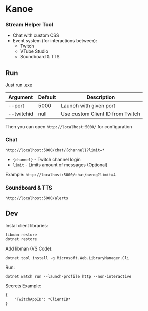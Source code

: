 # Kanoe

### Stream Helper Tool

- Chat with custom CSS
- Event system (for interactions between):
    - Twitch
    - VTube Studio
    - Soundboard & TTS

## Run

Just run .exe

| Argument    | Default | Description                      |
|-------------|---------|----------------------------------|
| --port      | 5000    | Launch with given port           |
| --twitchid  | null    | Use custom Client ID from Twitch |

Then you can open `http://localhost:5000/` for configuration

### Chat

`http://localhost:5000/chat/{channel}?limit=*`

- `{channel}` - Twitch channel login
- `limit` - Limits amount of messages (Optional)

Example: `http://localhost:5000/chat/ovrog?limit=4`

### Soundboard & TTS

`http://localhost:5000/alerts`

## Dev
Instal client libraries:

    libman restore
    dotnet restore

Add libman (VS Code):

    dotnet tool install -g Microsoft.Web.LibraryManager.Cli

Run:

    dotnet watch run --launch-profile http --non-interactive

Secrets Example:
    
    {
        "TwitchAppID": *ClientID*
    }